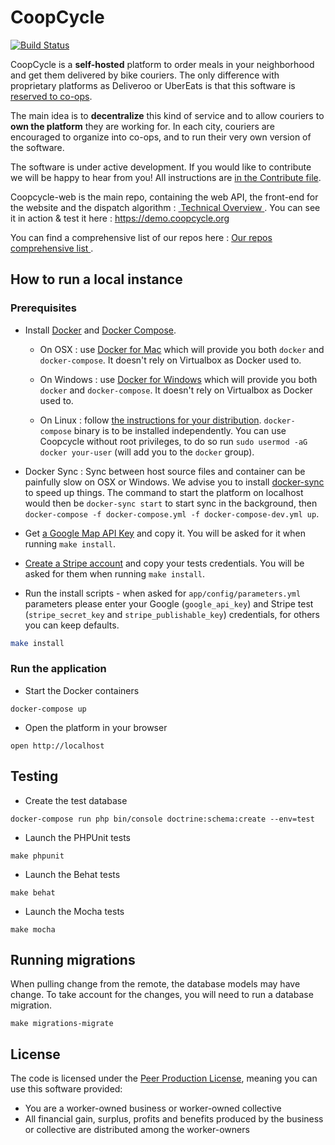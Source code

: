 CoopCycle
=========

[![Build Status](https://travis-ci.org/coopcycle/coopcycle-web.svg?branch=master)](https://travis-ci.org/coopcycle/coopcycle-web)

CoopCycle is a **self-hosted** platform to order meals in your neighborhood and get them delivered by bike couriers. The only difference with proprietary platforms as Deliveroo or UberEats is that this software is [reserved to co-ops](#license).

The main idea is to **decentralize** this kind of service and to allow couriers to **own the platform** they are working for.
In each city, couriers are encouraged to organize into co-ops, and to run their very own version of the software.

The software is under active development. If you would like to contribute we will be happy to hear from you! All instructions are [in the Contribute file](CONTRIBUTING.md).

Coopcycle-web is the main repo, containing the web API, the front-end for the website and the dispatch algorithm : [ Technical Overview ](https://github.com/coopcycle/coopcycle-web/wiki/Technical-Overview). You can see it in action & test it here : https://demo.coopcycle.org

You can find a comprehensive list of our repos here : [ Our repos comprehensive list ](https://github.com/coopcycle/coopcycle-web/wiki/Our-repos-comprehensive-list).

How to run a local instance
--------------

### Prerequisites

* Install [Docker](https://www.docker.com/) and [Docker Compose](https://docs.docker.com/compose/install). 

    - On OSX : use [Docker for Mac](https://www.docker.com/docker-mac) which will provide you both `docker` and `docker-compose`. It doesn't rely on Virtualbox as Docker used to.
    
    - On Windows : use [Docker for Windows](https://www.docker.com/docker-windows) which will provide you both `docker` and `docker-compose`. It doesn't rely on Virtualbox as Docker used to.
    
    - On Linux : follow [the instructions for your distribution](https://docs.docker.com/engine/installation/). `docker-compose` binary is to be installed independently. You can use Coopcycle without root privileges, to do so run `sudo usermod -aG docker your-user` (will add you to the `docker` group).
    
* Docker Sync : Sync between host source files and container can be painfully slow on OSX or Windows. We advise you to install [docker-sync](http://docker-sync.io/) to speed up things. The command to start the platform on localhost would then be `docker-sync start` to start sync in the background, then ` docker-compose -f docker-compose.yml -f docker-compose-dev.yml up`.

* Get [a Google Map API Key](https://developers.google.com/maps/documentation/javascript/get-api-key#key) and copy it. You will be asked for it when running `make install`.

* [Create a Stripe account](https://dashboard.stripe.com/register) and copy your tests credentials. You will be asked for them when running `make install`.

* Run the install scripts - when asked for `app/config/parameters.yml` parameters please enter your Google (`google_api_key`) and Stripe test (`stripe_secret_key` and `stripe_publishable_key`) credentials, for others you can keep defaults.
```sh
make install
```


### Run the application

* Start the Docker containers
```
docker-compose up
```

* Open the platform in your browser
```
open http://localhost
```

Testing
-------

* Create the test database

```
docker-compose run php bin/console doctrine:schema:create --env=test
```

* Launch the PHPUnit tests

```
make phpunit
```

* Launch the Behat tests

```
make behat
```

* Launch the Mocha tests

```
make mocha
```

Running migrations
-------

When pulling change from the remote, the database models may have change. To take account for the changes, you will need to run a database migration.

```
make migrations-migrate
```
 

License
-------

The code is licensed under the [Peer Production License](https://wiki.p2pfoundation.net/Peer_Production_License), meaning you can use this software provided:

* You are a worker-owned business or worker-owned collective
* All financial gain, surplus, profits and benefits produced by the business or collective are distributed among the worker-owners
